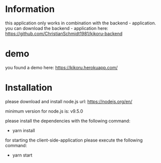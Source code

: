 # Information

this application only works in combination with the
backend - application. you can download the backend - 
application here:
https://github.com/ChristianSchmidt1981/kikoru-backend

# demo

you found a demo here:
https://kikoru.herokuapp.com/

# Installation

please download and install node.js
url: https://nodejs.org/en/

minimum version for node.js is: v9.5.0

please install the dependencies with the following command:
- yarn install

for starting the client-side-application please execute the
following command:
- yarn start 
